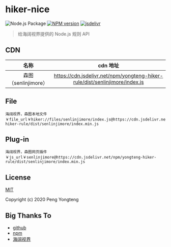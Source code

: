 hiker-nice
==========================================

![Node.js Package](https://github.com/Lingyan000/yongteng-hiker-rule/workflows/Node.js%20Package/badge.svg)
[![NPM version](https://img.shields.io/npm/v/yongteng-hiker-rule.svg)](https://www.npmjs.org/package/yongteng-hiker-rule)
[![jsdelivr](https://data.jsdelivr.com/v1/package/npm/yongteng-hiker-rule/badge)](https://www.jsdelivr.com/package/npm/yongteng-hiker-rule)

> 给海阔视界提供的 Node.js 规则 API


CDN
-----

|         名称         |                           cdn 地址                           |
| :------------------: | :----------------------------------------------------------: |
| 森图（senlinjimore） | https://cdn.jsdelivr.net/npm/yongteng-hiker-rule/dist/senlinjimore/index.js |


File
-----
```
海阔视界，森图本地文件￥file_url￥hiker://files/senlinjimore/index.js@https://cdn.jsdelivr.net/npm/yongteng-hiker-rule/dist/senlinjimore/index.min.js
```


Plug-in
-------
```
海阔视界，森图网页插件￥js_url￥senlinjimore@https://cdn.jsdelivr.net/npm/yongteng-hiker-rule/dist/senlinjimore/index.min.js
```

License
--------
[MIT](https://github.com/Lingyan000/hiker-nice/blob/master/LICENSE)

Copyright (c) 2020 Peng Yongteng


Big Thanks To
-------------
- [github](https://github.com/open-source)
- [npm](https://www.npmjs.com/)
- [海阔视界](https://haikuoshijie.cn/)

